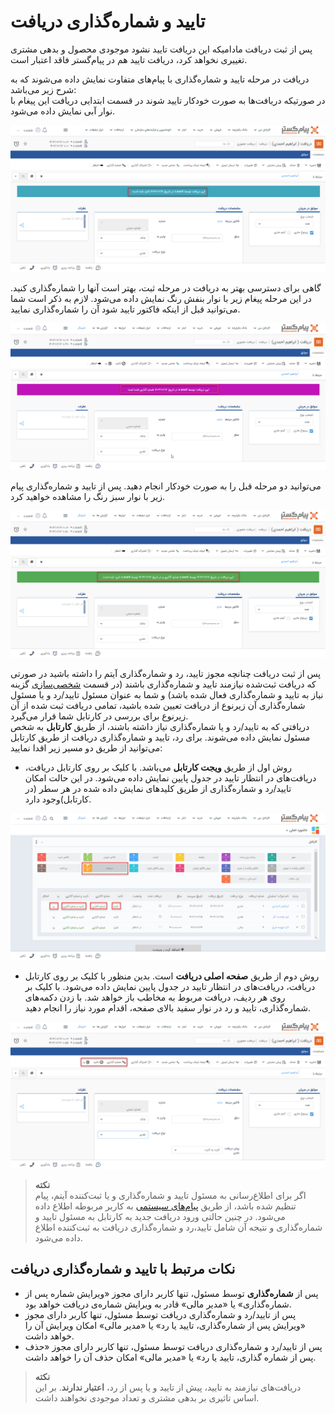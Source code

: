 # تایید و شماره‌گذاری دریافت

پس از ثبت دریافت مادامیکه این دریافت تایید نشود موجودی محصول و بدهی مشتری تغییری نخواهد کرد، دریافت تایید هم در پیام‌گستر فاقد اعتبار است.

دریافت در مرحله تایید و شماره‌گذاری با پیام‌های متفاوت نمایش داده می‌شوند که به شرح زیر می‌باشد:<br>
در صورتیکه دریافت‌ها به صورت خودکار تایید شوند در قسمت ابتدایی دریافت این پیغام با نوار آبی نمایش داده می‌شود.<br>

 ![تایید و شماره‌گذاری دریافت  1](./Images/receipt-confirmation-1.2.8.3.png)

گاهی برای دسترسی بهتر به دریافت در مرحله ثبت، بهتر است آنها را شماره‌گذاری کنید. در این مرحله پیغام زیر با نوار بنفش رنگ نمایش داده می‌شود. لازم به ذکر است شما می‌توانید قبل از اینکه فاکتور تایید شود آن را شماره‌گذاری نمایید.

![تایید و شماره‌گذاری دریافت 2](./Images/receipt-confirmation-2.2.8.3.png)

می‌توانید دو مرحله قبل را به صورت خودکار انجام دهید. پس از تایید و شماره‌گذاری پیام زیر با نوار سبز رنگ را مشاهده خواهید کرد.

![تایید و شماره‌گذاری دریافت 2](./Images/receipt-confirmation-3.2.8.3.png)

پس از ثبت دریافت چنانچه مجوز تایید، رد و شماره‌گذاری آیتم را داشته باشید 
در صورتی که دریافت ثبت‌شده نیازمند تایید و شماره‌گذاری باشند (در قسمت [شخصی‌سازی](https://github.com/1stco/PayamGostarDocs/tree/master/Help/Settings/Personalization-crm/Factor-management/Factor-management.md) گزینه نیاز به تایید و شماره‌گذاری فعال شده باشد) و شما به عنوان مسئول تایید/رد و یا مسئول شماره‌گذاری آن زیرنوع از دریافت تعیین شده باشید، تمامی دریافت ثبت شده از آن زیرنوع برای بررسی در کارتابل شما قرار می‌گیرد.<br>دریافتی که به تایید/رد و یا شماره‌گذاری نیاز داشته باشند، از طریق **کارتابل** به شخص مسئول نمایش داده می‌شوند.
برای رد، تایید و شماره‌گذاری دریافت از طریق کارتابل می‌توانید از طریق دو مسیر زیر اقدا نمایید: <br>
- روش اول از طریق **ویجت کارتابل** می‌باشد.
 با  کلیک بر روی کارتابل دریافت، دریافت‌های در انتظار تایید در جدول پایین  نمایش داده می‌شود. در این حالت امکان تایید/رد و شماره‌‌گذاری از طریق کلیدهای نمایش داده شده در هر سطر (در کارتابل)وجود دارد.<br>
 
 ![کارتابل تایید و شماره‌گذاری دریافت ](./Images/receipt-confirmation-cartable1-2.8.3.png)

 - روش دوم از طریق **صفحه اصلی دریافت** است. بدین منظور با  کلیک بر روی کارتابل دریافت، دریافت‌های در انتظار تایید در جدول پایین  نمایش داده می‌شود. با کلیک بر روی هر ردیف، دریافت مربوط به مخاطب باز خواهد شد. با زدن دکمه‌های شماره‌گذاری، تایید و رد در نوار سفید بالای صفحه، اقدام مورد نیاز را انجام دهید. <br>

 ![کارتابل تایید و شماره‌گذاری دریافت  ](./Images/receipt-confirmation2-2.8.3.png)

> **نکته**<br>
> اگر برای اطلاع‌رسانی به مسئول تایید و شماره‌گذاری و یا ثبت‌کننده آیتم، پیام تنظیم شده باشد، از طریق [پیام‌های سیستمی](https://github.com/1stco/PayamGostarDocs/blob/master/Help/home/NotificationManagement2.6.0.md) به کاربر مربوطه اطلاع داده می‌شود. در چنین حالتی ورود دریافت جدید به کارتابل به مسئول تایید و شماره‌گذاری و نتیجه آن شامل تایید،‌رد و شماره‌گذاری دریافت به ثبت‌کننده اطلاع‌ داده می‌شود.<br>

## نکات مرتبط با تایید و شماره‌گذاری دریافت
- پس از **شماره‌گذاری** توسط مسئول، تنها کاربر دارای مجوز «ویرایش شماره پس از شماره‌گذاری» یا «مدیر مالی» قادر به ویرایش شماره‌ی دریافت خواهد بود.
- پس از تایید/رد و شماره‌گذاری دریافت توسط مسئول، تنها کاربر دارای مجوز «ویرایش پس از شماره‌گذاری، تایید یا رد» یا «مدیر مالی» امکان ویرایش آن را خواهد داشت.
- پس از تایید/رد و شماره‌گذاری دریافت توسط مسئول، تنها کاربر دارای مجوز «حذف پس از شماره گذاری، تایید یا رد» یا «مدیر مالی» امکان حذف آن را خواهد داشت.

> **نکته**<br>
> دریافت‌های نیازمند به تایید، پیش از تایید و یا پس از رد،‌ **اعتبار ندارند**. بر این اساس تاثیری بر بدهی مشتری و تعداد موجودی نخواهند داشت.<br>